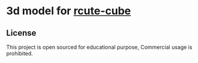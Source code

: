 # 3d model for [rcute-cube](https://github.com/r-cute/rcute-cube)

## License

This project is open sourced for educational purpose, Commercial usage is prohibited.
